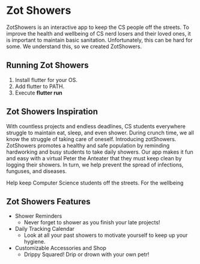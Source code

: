 # Zot Showers

ZotShowers is an interactive app to keep the CS people off the streets.
To improve the health and wellbeing of CS nerd losers and their loved ones, it is important to maintain basic sanitation. Unfortunately, this can be hard for some. We understand this, so we created ZotShowers. 

## Running Zot Showers
1. Install flutter for your OS. 
2. Add flutter to PATH.
3. Execute **flutter run**

## Zot Showers Inspiration
With countless projects and endless deadlines, CS students everywhere struggle to maintain eat, sleep, and even shower. During crunch time, we all know the struggle of taking care of oneself. Introducing zotShowers. ZotShowers promotes a healthy and safe population by reminding hardworking and busy students to take daily showers. Our app makes it fun and easy with a virtual Peter the Anteater that they must keep clean by logging their showers. In turn, we help prevent the spread of infections, funguses, and diseases. 

Help keep Computer Science students off the streets. For the wellbeing 
## Zot Showers Features
- Shower Reminders
  - Never forget to shower as you finish your late projects!
- Daily Tracking Calendar
  - Look at all your past showers to motivate yourself to keep up your hygiene.  
- Customizable Accessories and Shop
  - Drippy Squared! Drip or drown with your own petr!

  
